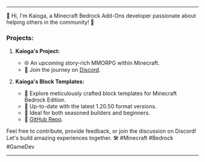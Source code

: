 ---

👋 Hi, I'm Kaioga, a Minecraft Bedrock Add-Ons developer passionate about helping others in the community! 🚀

### Projects:
1. **Kaioga's Project:**
   - 🌐 An upcoming story-rich MMORPG within Minecraft.
   - 💬 Join the journey on [Discord](https://discord.gg/32VWj26XBD).

2. **Kaioga's Block Templates:**
   - 🧱 Explore meticulously crafted block templates for Minecraft Bedrock Edition.
   - 🔄 Up-to-date with the latest 1.20.50 format versions.
   - 🌟 Ideal for both seasoned builders and beginners.
   - 📂 [GitHub Repo](https://github.com/Kaioga5/Kaioga-s-Block-Templates).

Feel free to contribute, provide feedback, or join the discussion on Discord! Let's build amazing experiences together. 🛠️ #Minecraft #Bedrock #GameDev

---